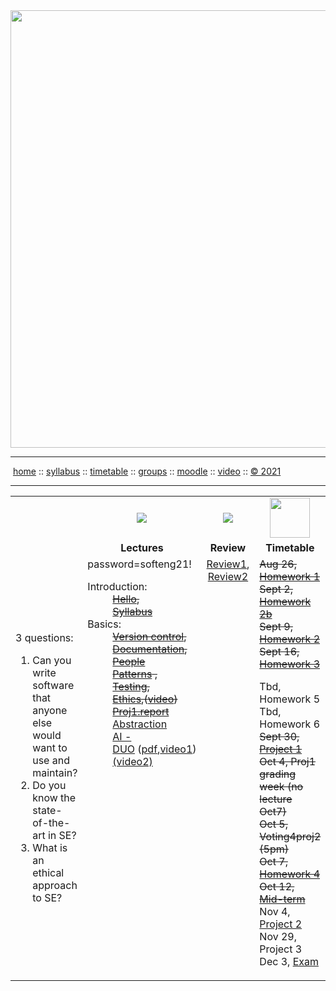 <a name=top>
<a href="http://tiny.cc/se21"><img  width=700
  src="https://raw.githubusercontent.com/txt/se21/master/docs/img/femse.png"></a>
<hr>
<p>
&nbsp;<a href="https://tiny.cc/se21">home</a> ::
<a href="https://github.com/txt/se21/blob/master/docs/syllabus.md#top">syllabus</a> ::
<a href="https://github.com/txt/se21/blob/master/docs/syllabus.md#timetable">timetable</a> ::
<a href="https://docs.google.com/spreadsheets/d/1KKskduN7m1R3WYhQTLyWJgxkAvrp2UV-LEu5JWN26xo/edit#gid=0">groups</a> ::
<a href="https://moodle-courses2122.wolfware.ncsu.edu/course/view.php?id=3211">moodle</a> ::
<a href="https://ncsu.hosted.panopto.com/Panopto/Pages/Sessions/List.aspx#folderID=a5998f03-01df-4c6c-91c1-ad80003f3c7c">video</a> ::
<a href="https://github.com/txt/se21/blob/master/LICENSE.md#top">&copy; 2021</a>
<br>
<hr>


<table width="100%" border=0 align=center>
<tr>
<td width=300></td>
<td align=center xwidth=150><img src="docs/img/lectures.gif"></td>
<td align=center><img           src="docs/img/review.gif"></td>
<td align=center width=200><img width=64 src="docs/img/time.png"></td>
</tr>
<tr>
<td></td>
<td align=center><b>Lectures</b></td>
</td><td align=center><b>Review </td>
<td align=center><b>Timetable</b> </td>
</tr>
<tr>
<td>

3 questions:

<ol>
<li>Can you write software that anyone  else would want to  use and maintain?</li>
<li>Do you know the state-of-the-art in SE?</li>
<li>What is an ethical approach  to  SE?</li>
</ol>


</td>
<td valign=top  xwidth="100px">
password=softeng21!<br>
<!-- -------------------------------- -->
<dl>
 <dt>
    Introduction:
  </dt>
  <dd>
    <strike><a href="docs/00hello.md">Hello</a>, <br>
    <a href="docs/syllabus.md">Syllabus</a></strike>
  </dd>
  <dt>
    Basics:
  </dt>
  <dd>
    <strike> <a href="docs/01goodrepo.md">Version control</a>,<br>
        <a href="docs/doc.md">Documentation</a>, <br> </strike>
      <strike><a href="docs/people1.md">People</a><br>
       <a href="docs/patterns.md">Patterns</a> , <br>
    <a href="docs/testing.md">Testing</a>, <br>     
      <a href="docs/ethics.md">Ethics</a>,(<a 
   href="https://ncsu.zoom.us/rec/share/Xomrd8C0MAPgw-tgaicWvA2oDaqepafy9m6gDNq5PtZqxmPwx89WMJeLkqJYx0pq.0XdOvfPRHVYPMkYV">video</a>)</br>
<a href="https://docs.google.com/document/d/1aowGagI10w4JD18J7AOxgBCOUmx5oUkKdA_AF6vYBVY/edit">Proj1.report</a><br> </strike>
      <a href="docs/abstract.md">Abstraction</a><br>
   <a href="http://tiny.cc/acm19">AI&nbsp;-DUO</a>&nbsp;(<a href="/docs/acm19.pdf">pdf</a>,<a href="https://ncsu.zoom.us/rec/share/RuhFD6bXbhQ3xdX-4CmtKOxmsPaepUw7_-TOjtv5ZUUdAQGOgTE8sizFvNw9wjSo.ud2Vbf0dks7QMPvw">video1</a>)<br>
<a href="https://ncsu.zoom.us/rec/share/Usvk99jwBZyCT-O98r2ZGx5yEQIM7eTUZP_ubXjhNQObz0-oZ9lRC4HopPf9ILnL.b5mQCPilnmnX_SfN">(video2)</a><br>
  </dd>

</dl>

<!-- -------------------------------- -->

<td align=center   valign=top xwidth="100px">
    <a href="docs/review1.md">Review1</a>, <br>
    <a href="docs/review2.md">Review2</a>
 
</td>
<td valign=top>
  <strike>Aug 26, <a href="docs/hw1.md">Homework 1</a></strike><br>
<strike>Sept 2, <a href="docs/hw2b.md">Homework 2b</a><br>
Sept 9, <a href="docs/hw2.md">Homework 2</a><br>
Sept 16, <a href="docs/hw3.md">Homework 3</a><br></strike>
 
Tbd,  Homework 5<br>
Tbd,  Homework 6<br>
<strike>Sept 30, <a href="docs/proj1.md">Project 1</a><br>
    Oct 4,  Proj1 grading week (no lecture Oct7)<br>
    Oct 5,  Voting4proj2 (5pm)<br>
   Oct 7,  <a href="docs/hw4.md">Homework 4</a><br>
Oct 12, <a href="docs/exam.md">Mid-term</a></strike><br>
Nov 4, <a href="/docs/proj2.md">Project 2</a><br>
Nov 29, Project 3<br>
Dec 3, <a href="/docs/essay.md">Exam</a> 
</td>
</tr>

</table>




